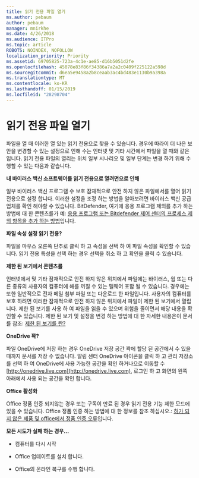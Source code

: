 ```yaml
---
title: 읽기 전용 파일 열기
ms.author: pebaum
author: pebaum
manager: mnirkhe
ms.date: 4/26/2018
ms.audience: ITPro
ms.topic: article
ROBOTS: NOINDEX, NOFOLLOW
localization_priority: Priority
ms.assetid: 69705825-723a-4c1e-ae85-d16b5051d2fe
ms.openlocfilehash: 45078e83f86f34386a7a2a2c0409f225122a598d
ms.sourcegitcommit: d6ea5e9458a2b8ceaab3ac4bd483e1130b9a398a
ms.translationtype: MT
ms.contentlocale: ko-KR
ms.lasthandoff: 01/15/2019
ms.locfileid: "28298704"
---
```

# <a name="file-open-read-only"></a>읽기 전용 파일 열기

파일을 열 때 이러한 열 있는 읽기 전용으로 찾을 수 있습니다. 경우에 따라이 더 나은 보안을 변경할 수 있는 설정으로 인해 수는 인터넷 및 기타 시간에서 파일을 열 때와 같은입니다. 읽기 전용 파일의 열리는 위치 일부 시나리오 및 일부 단계는 변경 하기 위해 수행할 수 있는 다음과 같습니다.
  
 **내 바이러스 백신 소프트웨어를 읽기 전용으로 열려면으로 인해**
  
일부 바이러스 백신 프로그램 수 보호 잠재적으로 안전 하지 않은 파일에서를 열어 읽기 전용으로 설정 합니다. 이러한 설정을 조정 하는 방법을 알아보려면 바이러스 백신 공급 업체를 확인 해야할 수 있습니다. BitDefender, 여기에 응용 프로그램 제외를 추가 하는 방법에 대 한 콘텐츠를가 예: [응용 프로그램 또는 Bitdefender 제어 센터의 프로세스 제외 항목을 추가 하는 방법](https://www.bitdefender.com/support/how-to-add-application-or-process-exclusions-in-bitdefender-control-center-1119.mdl)입니다.
  
 **파일 속성 설정 읽기 전용?**
  
파일을 마우스 오른쪽 단추로 클릭 하 고 속성을 선택 하 여 파일 속성을 확인할 수 있습니다. 읽기 전용 특성을 선택 하는 경우 선택을 취소 하 고 확인을 클릭 수 있습니다.
  
 **제한 된 보기에서 콘텐츠를**
  
인터넷에서 및 기타 잠재적으로 안전 하지 않은 위치에서 파일에는 바이러스, 웜 또는 다른 종류의 사용자의 컴퓨터에 해를 끼칠 수 있는 맬웨어 포함 될 수 있습니다. 경우에는 또한 일반적으로 전자 메일 첨부 파일 또는 다운로드 한 파일입니다. 사용자의 컴퓨터를 보호 하려면 이러한 잠재적으로 안전 하지 않은 위치에서 파일이 제한 된 보기에서 열립니다. 제한 된 보기를 사용 하 여 파일을 읽을 수 있으며 위험을 줄이면서 해당 내용을 확인할 수 있습니다. 제한 된 보기 및 설정을 변경 하는 방법에 대 한 자세한 내용은이 문서를 참조: [제한 된 보기를 란?](https://support.office.com/en-us/article/d6f09ac7-e6b9-4495-8e43-2bbcdbcb6653)
  
 **OneDrive 꽉?**
  
파일 OneDrive에 저장 하는 경우 OneDrive 저장 공간 꽉에 할당 된 공간에서 수 있을 때까지 문서를 저장 수 없습니다. 알림 센터 OneDrive 아이콘을 클릭 하 고 관리 저장소를 선택 하 여 OneDrive에 사용 가능한 공간을 확인 하거나으로 이동할 수 [http://onedrive.live.com](http://onedrive.live.com), 로그인 하 고 화면의 왼쪽 아래에서 사용 되는 공간을 확인 합니다.
  
 **Office 활성화**
  
Office 정품 인증 되지않는 경우 또는 구독이 만료 된 경우 읽기 전용 기능 제한 모드에 있을 수 있습니다. Office 정품 인증 하는 방법에 대 한 정보를 참조 하십시오.: [허가 되지 않은 제품 및 office에서 정품 인증 오류](https://support.office.com/en-us/article/0d23d3c0-c19c-4b2f-9845-5344fedc4380)입니다.
  
 **모든 시도가 실패 하는 경우...**
  
- 컴퓨터를 다시 시작
    
- Office 업데이트를 설치 합니다.
    
- Office의 온라인 복구를 수행 합니다.
    

